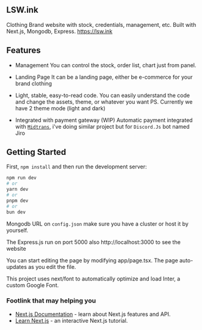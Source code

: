 ## LSW.ink
Clothing Brand website with stock, credentials, management, etc. Built with Next.js, Mongodb, Express. https://lsw.ink

## Features

- Management
You can control the stock, order list, chart just from panel.

- Landing Page
It can be a landing page, either be e-commerce for your brand clothing

- Light, stable, easy-to-read code.
You can easily understand the code and change the assets, theme, or whatever you want PS. Currently we have 2 theme mode (light and dark)

- Integrated with payment gateway (WIP)
Automatic payment integrated with [`Midtrans`](https://github.com/Midtrans/midtrans-nodejs-client), i've doing similar project but for `Discord.Js` bot named Jiro


## Getting Started

First, `npm install` and then run the development server:

```bash
npm run dev
# or
yarn dev
# or
pnpm dev
# or
bun dev
```
Mongodb URL on `config.json` make sure you have a cluster or host it by yourself.

The Express.js run on port 5000 also http://localhost:3000 to see the website

You can start editing the page by modifying app/page.tsx. The page auto-updates as you edit the file.

This project uses next/font to automatically optimize and load Inter, a custom Google Font.

### Footlink that may helping you
- [Next.js Documentation](https://nextjs.org/docs) - learn about Next.js features and API.
- [Learn Next.js](https://nextjs.org/learn) - an interactive Next.js tutorial.
